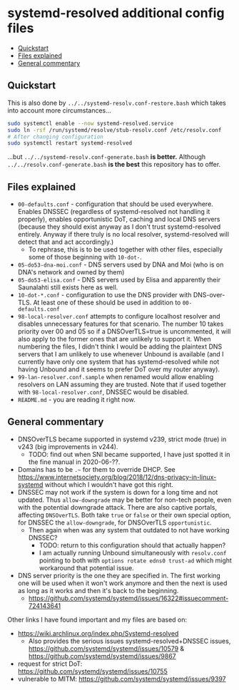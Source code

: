 # systemd-resolved additional config files

<!-- editorconfig-checker-disable -->
<!-- prettier-ignore-start -->

<!-- START doctoc generated TOC please keep comment here to allow auto update -->
<!-- DON'T EDIT THIS SECTION, INSTEAD RE-RUN doctoc TO UPDATE -->

- [Quickstart](#quickstart)
- [Files explained](#files-explained)
- [General commentary](#general-commentary)

<!-- END doctoc generated TOC please keep comment here to allow auto update -->

<!-- prettier-ignore-end -->
<!-- editorconfig-checker-enable -->

## Quickstart

This is also done by `../../systemd-resolv.conf-restore.bash` which takes
into account more circumstances...

```bash
sudo systemctl enable --now systemd-resolved.service
sudo ln -rsf /run/systemd/resolve/stub-resolv.conf /etc/resolv.conf
# After changing configuration
sudo systemctl restart systemd-resolved
```

...but `../../systemd-resolv.conf-generate.bash` **is better.** Although
`../../resolv.conf-generate.bash` **is the best** this repository has to
offer.

## Files explained

- `00-defaults.conf` - configuration that should be used everywhere.
  Enables DNSSEC (regardless of systemd-resolved not handling it properly),
  enables opportunistic DoT, caching and local DNS servers (because they
  should exist anyway as I don't trust systemd-resolved entirely. Anyway if
  there truly is no local resolver, systemd-resolved will detect that and act accordingly.)
  - To rephrase, this is to be used together with other files, especially
    some of those beginning with `10-dot-`.
- `05-do53-dna-moi.conf` - DNS servers used by DNA and Moi (who is on DNA's
  network and owned by them)
- `05-do53-elisa.conf` - DNS servers used by Elisa and apparently their
  Saunalahti still exists here as well.
- `10-dot-*.conf` - configuration to use the DNS provider with DNS-over-TLS.
  At least one of these should be used in addition to `00-defaults.conf`
- `98-local-resolver.conf` attempts to configure localhost resolver and
  disables unnecessary features for that scenario. The number 10 takes
  priority over 00 and 05 so if a DNSOverTLS=true is uncommented, it will
  also apply to the former ones that are unlikely to support it. When
  numbering the files, I didn't think I would be adding the plaintext DNS
  servers that I am unlikely to use whenever Unbound is available (and I
  currently have only one system that has systemd-resolved while not having
  Unbound and it seems to prefer DoT over my router anyway).
- `99-lan-resolver.conf.sample` when renamed would allow enabling resolvers on
  LAN assuming they are trusted. Note that if used together with
  `98-local-resolver.conf`, DNSSEC would be disabled.
- `README.md` - you are reading it right now.

## General commentary

- DNSOverTLS became supported in systemd v239, strict mode (true) in
  v243 (big improvements in v244).
  - TODO: find out when SNI became supported, I have just spotted it in the
    fine manual in 2020-06-??.
- Domains has to be `.~` for them to override DHCP. See https://www.internetsociety.org/blog/2018/12/dns-privacy-in-linux-systemd
  without which I wouldn't have got this right.
- DNSSEC may not work if the system is down for a long time and not updated.
  Thus `allow-downgrade` may be better for non-tech people, even with the
  potential downgrade attack. There are also captive portals, affecting
  `DNSOverTLS`. Both take `true` or `false` or their own special option,
  for DNSSEC the `allow-downgrade`, for DNSOverTLS `opportunistic`.
  - Then again when was any system that outdated to not have working DNSSEC?
    - TODO: return to this configuration should that actually happen?
    - I am actually running Unbound simultaneously with `resolv.conf` pointing
      to both with `options rotate edns0 trust-ad` which might workaround that
      potential issue.
- DNS server priority is the one they are specified in. The first working one
  will be used when it won't work anymore and then the next is used as long
  as it works and then it's back to the beginning.
  - https://github.com/systemd/systemd/issues/16322#issuecomment-724143641

Other links I have found important and my files are based on:

- https://wiki.archlinux.org/index.php/Systemd-resolved
  - Also provides the serious issues systemd-resolved+DNSSEC issues, https://github.com/systemd/systemd/issues/10579 & https://github.com/systemd/systemd/issues/9867
- request for strict DoT: https://github.com/systemd/systemd/issues/10755
- vulnerable to MITM: https://github.com/systemd/systemd/issues/9397
